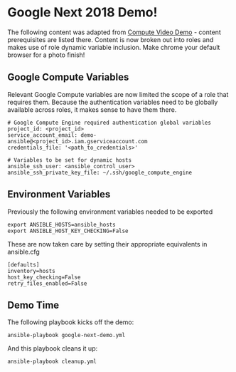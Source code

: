 # Google Next 2018 Demo!

The following content was adapted from [Compute Video Demo](https://github.com/GoogleCloudPlatform/compute-video-demo-ansible) - content prerequisites are listed there. Content is now broken out into roles and makes use of role dynamic variable inclusion. Make chrome your default browser for a photo finish! 

Google Compute Variables
--------------
Relevant Google Compute variables are now limited the scope of a role that requires them. Because the authentication variables need to be globally available across roles, it makes sense to have them there.
```
# Google Compute Engine required authentication global variables
project_id: <project_id>
service_account_email: demo-ansible@<project_id>.iam.gserviceaccount.com
credentials_file: '<path_to_credentials>'

# Variables to be set for dynamic hosts
ansible_ssh_user: <ansible_control_user>
ansible_ssh_private_key_file: ~/.ssh/google_compute_engine
```

Environment Variables
--------------
Previously the following environment variables needed to be exported
```
export ANSIBLE_HOSTS=ansible_hosts
export ANSIBLE_HOST_KEY_CHECKING=False
```

These are now taken care by setting their appropriate equivalents in ansible.cfg
```
[defaults]
inventory=hosts
host_key_checking=False
retry_files_enabled=False
```

Demo Time
--------------
The following playbook kicks off the demo:
```
ansible-playbook google-next-demo.yml
```

And this  playbook cleans it up:
```
ansible-playbook cleanup.yml
```
